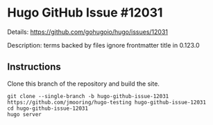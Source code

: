 # Hugo GitHub Issue #12031

Details: <https://github.com/gohugoio/hugo/issues/12031>

Description: terms backed by files ignore frontmatter title in 0.123.0

## Instructions

Clone this branch of the repository and build the site.

```text
git clone --single-branch -b hugo-github-issue-12031 https://github.com/jmooring/hugo-testing hugo-github-issue-12031
cd hugo-github-issue-12031
hugo server
```
